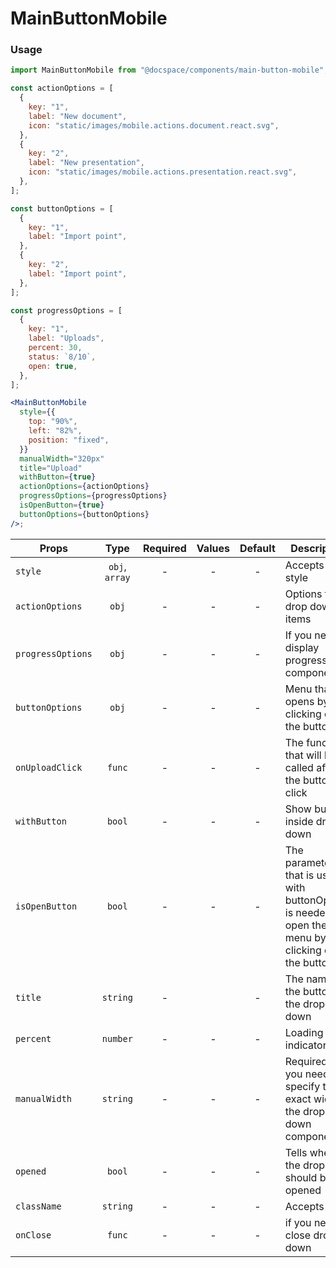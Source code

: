 # MainButtonMobile

### Usage

```js
import MainButtonMobile from "@docspace/components/main-button-mobile";
```

```jsx
const actionOptions = [
  {
    key: "1",
    label: "New document",
    icon: "static/images/mobile.actions.document.react.svg",
  },
  {
    key: "2",
    label: "New presentation",
    icon: "static/images/mobile.actions.presentation.react.svg",
  },
];

const buttonOptions = [
  {
    key: "1",
    label: "Import point",
  },
  {
    key: "2",
    label: "Import point",
  },
];

const progressOptions = [
  {
    key: "1",
    label: "Uploads",
    percent: 30,
    status: `8/10`,
    open: true,
  },
];

<MainButtonMobile
  style={{
    top: "90%",
    left: "82%",
    position: "fixed",
  }}
  manualWidth="320px"
  title="Upload"
  withButton={true}
  actionOptions={actionOptions}
  progressOptions={progressOptions}
  isOpenButton={true}
  buttonOptions={buttonOptions}
/>;
```

| Props             |      Type      | Required | Values | Default | Description                                                                                        |
| ----------------- | :------------: | :------: | :----: | :-----: | -------------------------------------------------------------------------------------------------- |
| `style`           | `obj`, `array` |    -     |   -    |    -    | Accepts css style                                                                                  |
| `actionOptions`   |     `obj`      |    -     |   -    |    -    | Options for drop down items                                                                        |
| `progressOptions` |     `obj`      |    -     |   -    |    -    | If you need display progress bar components                                                        |
| `buttonOptions`   |     `obj`      |    -     |   -    |    -    | Menu that opens by clicking on the button                                                          |
| `onUploadClick`   |     `func`     |    -     |   -    |    -    | The function that will be called after the button click                                            |
| `withButton`      |     `bool`     |    -     |   -    |    -    | Show button inside drop down                                                                       |
| `isOpenButton`    |     `bool`     |    -     |   -    |    -    | The parameter that is used with buttonOptions is needed to open the menu by clicking on the button |
| `title`           |    `string`    |    -     |        |    -    | The name of the button in the drop down                                                            |
| `percent`         |    `number`    |    -     |   -    |    -    | Loading indicator                                                                                  |
| `manualWidth`     |    `string`    |    -     |   -    |    -    | Required if you need to specify the exact width of the drop down component                         |
| `opened`          |     `bool`     |    -     |   -    |    -    | Tells when the dropdown should be opened                                                           |
| `className`       |    `string`    |    -     |   -    |    -    | Accepts class                                                                                      |
| `onClose`         |     `func`     |    -     |   -    |    -    | if you need close drop down                                                                        |
